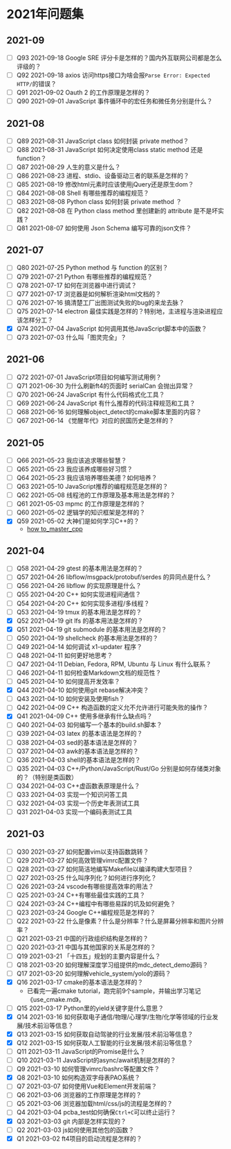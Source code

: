 # 2021年问题集

## 2021-09

- [ ] Q93 2021-09-18 Google SRE 评分卡是怎样的？国内外互联网公司都是怎么评级的？
- [ ] Q92 2021-09-18 axios 访问https接口为啥会报`Parse Error: Expected HTTP/`的错误？
- [ ] Q91 2021-09-02 Oauth 2 的工作原理是怎样的？
- [ ] Q90 2021-09-01 JavaScript 事件循环中的宏任务和微任务分别是什么？

## 2021-08

- [ ] Q89 2021-08-31 JavaScript class 如何封装 private method？
- [ ] Q88 2021-08-31 JavaScript 如何决定使用class static method 还是 function？
- [ ] Q87 2021-08-29 人生的意义是什么？
- [ ] Q86 2021-08-23 进程、stdio、设备驱动三者的联系是怎样的？
- [ ] Q85 2021-08-19 修改html元素时应该使用jQuery还是原生dom？
- [ ] Q84 2021-08-08 Shell 有哪些推荐的编程规范？
- [ ] Q83 2021-08-08 Python class 如何封装 private method ？
- [ ] Q82 2021-08-08 在 Python class method 里创建新的 attribute 是不是坏实践？
- [ ] Q81 2021-08-07 如何使用 Json Schema 编写可靠的json文件？

## 2021-07

- [ ] Q80 2021-07-25 Python method 与 function 的区别？
- [ ] Q79 2021-07-21 Python 有哪些推荐的编程规范？
- [ ] Q78 2021-07-17 如何在浏览器中进行调试？
- [ ] Q77 2021-07-17 浏览器是如何解析渲染html文档的？
- [ ] Q76 2021-07-16 搞清楚工厂出图测试失败的bug的来龙去脉？
- [ ] Q75 2021-07-14 electron 最佳实践是怎样的？特别地，主进程与渲染进程应该怎样分工？
- [x] Q74 2021-07-04 JavaScript 如何调用其他JavaScript脚本中的函数？
- [ ] Q73 2021-07-03 什么叫「图灵完全」？

## 2021-06

- [ ] Q72 2021-07-01 JavaScript项目如何编写测试用例？
- [ ] Q71 2021-06-30 为什么刷新ft4的页面时 serialCan 会抛出异常？
- [ ] Q70 2021-06-24 JavaScript 有什么代码格式化工具？
- [ ] Q69 2021-06-24 JavaScript 有什么推荐的代码注释规范和工具？
- [ ] Q68 2021-06-16 如何理解object_detect的cmake脚本里面的内容？
- [ ] Q67 2021-06-14 《觉醒年代》对应的民国历史是怎样的？

## 2021-05

- [ ] Q66 2021-05-23 我应该追求哪些智慧？
- [ ] Q65 2021-05-23 我应该养成哪些好习惯？
- [ ] Q64 2021-05-23 我应该培养哪些美德？如何培养？
- [ ] Q63 2021-05-10 JavaScript推荐的编程规范是怎样的？
- [ ] Q62 2021-05-08 线程池的工作原理及基本用法是怎样的？
- [ ] Q61 2021-05-03 mpmc 的工作原理是怎样的？
- [ ] Q60 2021-05-02 逻辑学的知识框架是怎样的？
- [x] Q59 2021-05-02 大神们是如何学习C++的？
  - [how to_master_cpp](https://github.com/whl1729/note/tree/master/method/programming/how_to_master_cpp.md)

## 2021-04

- [ ] Q58 2021-04-29 gtest 的基本用法是怎样的？
- [ ] Q57 2021-04-26 libflow/msgpack/protobuf/serdes 的异同点是什么？
- [ ] Q56 2021-04-26 libflow 的实现原理是什么？
- [ ] Q55 2021-04-20 C++ 如何实现进程间通信？
- [ ] Q54 2021-04-20 C++ 如何实现多进程/多线程？
- [ ] Q53 2021-04-19 tmux 的基本用法是怎样的？
- [x] Q52 2021-04-19 git lfs 的基本用法是怎样的？
- [x] Q51 2021-04-19 git submodule 的基本用法是怎样的？
- [ ] Q50 2021-04-19 shellcheck 的基本用法是怎样的？
- [ ] Q49 2021-04-14 如何调试 x1-updater 程序？
- [ ] Q48 2021-04-11 如何更好地思考？
- [ ] Q47 2021-04-11 Debian, Fedora, RPM, Ubuntu 与 Linux 有什么联系？
- [ ] Q46 2021-04-11 如何检查Markdown文档的规范性？
- [ ] Q45 2021-04-10 如何提高开发效率？
- [x] Q44 2021-04-10 如何使用git rebase解决冲突？
- [ ] Q43 2021-04-10 如何安装及使用fish？
- [ ] Q42 2021-04-09 C++ 构造函数的定义允不允许进行可能失败的操作？
- [x] Q41 2021-04-09 C++ 使用多继承有什么缺点吗？
- [ ] Q40 2021-04-03 如何编写一个基本的build.sh脚本？
- [ ] Q39 2021-04-03 latex 的基本语法是怎样的？
- [ ] Q38 2021-04-03 sed的基本语法是怎样的？
- [ ] Q37 2021-04-03 awk的基本语法是怎样的？
- [ ] Q36 2021-04-03 shell的基本语法是怎样的？
- [ ] Q35 2021-04-03 C++/Python/JavaScript/Rust/Go 分别是如何存储类对象的？（特别是类函数）
- [ ] Q34 2021-04-03 C++虚函数表原理是什么？
- [ ] Q33 2021-04-03 实现一个知识问答工具
- [ ] Q32 2021-04-03 实现一个历史年表测试工具
- [ ] Q31 2021-04-03 实现一个编码表测试工具

## 2021-03

- [ ] Q30 2021-03-27 如何配置vim以支持函数跳转？
- [ ] Q29 2021-03-27 如何高效管理vimrc配置文件？
- [ ] Q28 2021-03-27 如何简洁地编写Makefile以编译构建大型项目？
- [ ] Q27 2021-03-25 什么叫序列化？如何进行序列化？
- [ ] Q26 2021-03-24 vscode有哪些提高效率的用法？
- [ ] Q25 2021-03-24 C++有哪些最佳实践的工具？
- [ ] Q24 2021-03-24 C++编程中有哪些易踩的坑及如何避免？
- [ ] Q23 2021-03-24 Google C++编程规范是怎样的？
- [ ] Q22 2021-03-22 什么是像素？什么是分辨率？什么是屏幕分辨率和图片分辨率？
- [ ] Q21 2021-03-21 中国的行政组织结构是怎样的？
- [ ] Q20 2021-03-21 中国与其他国家的关系是怎样的？
- [ ] Q19 2021-03-21 「十四五」规划的主要内容是什么？
- [ ] Q18 2021-03-20 如何理解深度学习组提供的mdc_detect_demo源码？
- [ ] Q17 2021-03-20 如何理解vehicle_system/yolo的源码？
- [x] Q16 2021-03-17 cmake的基本语法是怎样的？
  - 已看完一遍cmake tutorial，跑完前9个sample，并输出学习笔记《use_cmake.md》。
- [ ] Q15 2021-03-17 Python里的yield关键字是什么意思？
- [x] Q14 2021-03-16 如何获取电子通信/物理/心理学/生物/化学等领域的行业发展/技术前沿等信息？
- [x] Q13 2021-03-15 如何获取自动驾驶的行业发展/技术前沿等信息？
- [x] Q12 2021-03-15 如何获取人工智能的行业发展/技术前沿等信息？
- [ ] Q11 2021-03-11 JavaScript的Promise是什么？
- [ ] Q10 2021-03-11 JavaScript的async/await机制是怎样的？
- [ ] Q9 2021-03-10 如何管理vimrc/bashrc等配置文件？
- [x] Q8 2021-03-10 如何构造双字母表PAO系统？
- [ ] Q7 2021-03-07 如何使用Vue和Element开发前端？
- [ ] Q6 2021-03-06 浏览器的工作原理是怎样的？
- [ ] Q5 2021-03-06 浏览器加载html/css/js的流程是怎样的？
- [ ] Q4 2021-03-04 pcba_test如何确保`Ctrl+C`可以终止运行？
- [x] Q3 2021-03-03 git 内部是怎样实现的？
- [ ] Q2 2021-03-03 js如何使用其他包的函数？
- [x] Q1 2021-03-02 ft4项目的启动流程是怎样的？
